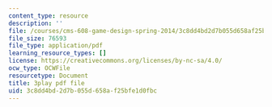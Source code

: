 ```yaml
---
content_type: resource
description: ''
file: /courses/cms-608-game-design-spring-2014/3c8dd4bd2d7b055d658af25bfe1d0fbc_1506701.pdf
file_size: 76593
file_type: application/pdf
learning_resource_types: []
license: https://creativecommons.org/licenses/by-nc-sa/4.0/
ocw_type: OCWFile
resourcetype: Document
title: 3play pdf file
uid: 3c8dd4bd-2d7b-055d-658a-f25bfe1d0fbc
---
```

